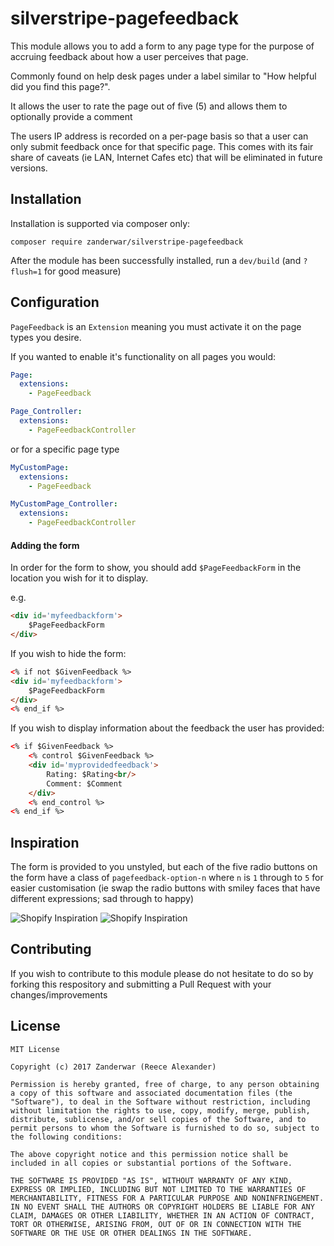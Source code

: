 # silverstripe-pagefeedback

This module allows you to add a form to any page type for the purpose of accruing feedback about how a user perceives that page.

Commonly found on help desk pages under a label similar to "How helpful did you find this page?".

It allows the user to rate the page out of five (5) and allows them to optionally provide a comment

The users IP address is recorded on a per-page basis so that a user can only submit feedback once for that specific page. This comes with its fair share of caveats (ie LAN, Internet Cafes etc) that will be eliminated in future versions.
 
## Installation

Installation is supported via composer only:

```
composer require zanderwar/silverstripe-pagefeedback
```

After the module has been successfully installed, run a `dev/build` (and `?flush=1` for good measure)

## Configuration

`PageFeedback` is an `Extension` meaning you must activate it on the page types you desire.

If you wanted to enable it's functionality on all pages you would:

```yml
Page:
  extensions:
    - PageFeedback

Page_Controller:
  extensions:
    - PageFeedbackController
```

or for a specific page type

```yml
MyCustomPage:
  extensions:
    - PageFeedback

MyCustomPage_Controller:
  extensions:
    - PageFeedbackController
```

#### Adding the form

In order for the form to show, you should add `$PageFeedbackForm` in the location you wish for it to display.

e.g.

```html
<div id='myfeedbackform'>
    $PageFeedbackForm
</div>
```

If you wish to hide the form:

```html
<% if not $GivenFeedback %>
<div id='myfeedbackform'>
    $PageFeedbackForm
</div>
<% end_if %>
```

If you wish to display information about the feedback the user has provided:

```html
<% if $GivenFeedback %>
    <% control $GivenFeedback %>
    <div id='myprovidedfeedback'>
        Rating: $Rating<br/>
        Comment: $Comment
    </div>
    <% end_control %>
<% end_if %>
```

## Inspiration

The form is provided to you unstyled, but each of the five radio buttons on the form have a class of `pagefeedback-option-n` where `n` is `1` through to `5` for easier customisation (ie swap the radio buttons with smiley faces that have different expressions; sad through to happy)

![Shopify Inspiration](http://i.imgur.com/FxtzPFJ.png)
![Shopify Inspiration](http://i.imgur.com/YklTmRc.png)

## Contributing

If you wish to contribute to this module please do not hesitate to do so by forking this respository and submitting a Pull Request with your changes/improvements

## License

```
MIT License

Copyright (c) 2017 Zanderwar (Reece Alexander)

Permission is hereby granted, free of charge, to any person obtaining a copy of this software and associated documentation files (the "Software"), to deal in the Software without restriction, including without limitation the rights to use, copy, modify, merge, publish, distribute, sublicense, and/or sell copies of the Software, and to permit persons to whom the Software is furnished to do so, subject to the following conditions:

The above copyright notice and this permission notice shall be included in all copies or substantial portions of the Software.

THE SOFTWARE IS PROVIDED "AS IS", WITHOUT WARRANTY OF ANY KIND, EXPRESS OR IMPLIED, INCLUDING BUT NOT LIMITED TO THE WARRANTIES OF MERCHANTABILITY, FITNESS FOR A PARTICULAR PURPOSE AND NONINFRINGEMENT. IN NO EVENT SHALL THE AUTHORS OR COPYRIGHT HOLDERS BE LIABLE FOR ANY CLAIM, DAMAGES OR OTHER LIABILITY, WHETHER IN AN ACTION OF CONTRACT, TORT OR OTHERWISE, ARISING FROM, OUT OF OR IN CONNECTION WITH THE SOFTWARE OR THE USE OR OTHER DEALINGS IN THE SOFTWARE.
```

